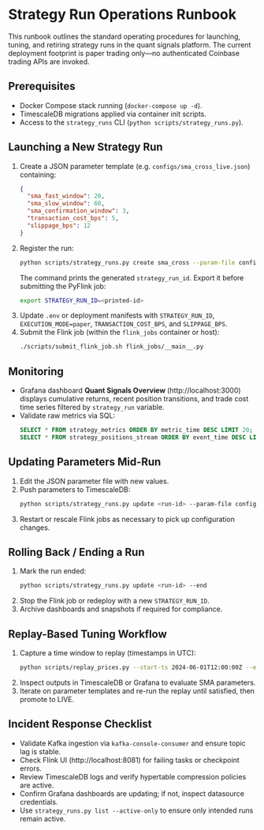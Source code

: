 # Strategy Run Operations Runbook

This runbook outlines the standard operating procedures for launching, tuning, and retiring strategy runs in the quant signals platform. The current deployment footprint is paper trading only—no authenticated Coinbase trading APIs are invoked.

## Prerequisites
- Docker Compose stack running (`docker-compose up -d`).
- TimescaleDB migrations applied via container init scripts.
- Access to the `strategy_runs` CLI (`python scripts/strategy_runs.py`).

## Launching a New Strategy Run
1. Create a JSON parameter template (e.g. `configs/sma_cross_live.json`) containing:
   ```json
   {
     "sma_fast_window": 20,
     "sma_slow_window": 60,
     "sma_confirmation_window": 3,
     "transaction_cost_bps": 5,
     "slippage_bps": 12
   }
   ```
2. Register the run:
   ```bash
   python scripts/strategy_runs.py create sma_cross --param-file configs/sma_cross_live.json --run-type PAPER --created-by "alice"
   ```
   The command prints the generated `strategy_run_id`. Export it before submitting the PyFlink job:
   ```bash
   export STRATEGY_RUN_ID=<printed-id>
   ```
3. Update `.env` or deployment manifests with `STRATEGY_RUN_ID`, `EXECUTION_MODE=paper`, `TRANSACTION_COST_BPS`, and `SLIPPAGE_BPS`.
4. Submit the Flink job (within the `flink_jobs` container or host):
   ```bash
   ./scripts/submit_flink_job.sh flink_jobs/__main__.py
   ```

## Monitoring
- Grafana dashboard **Quant Signals Overview** (http://localhost:3000) displays cumulative returns, recent position transitions, and trade cost time series filtered by `strategy_run` variable.
- Validate raw metrics via SQL:
  ```sql
  SELECT * FROM strategy_metrics ORDER BY metric_time DESC LIMIT 20;
  SELECT * FROM strategy_positions_stream ORDER BY event_time DESC LIMIT 20;
  ```

## Updating Parameters Mid-Run
1. Edit the JSON parameter file with new values.
2. Push parameters to TimescaleDB:
   ```bash
   python scripts/strategy_runs.py update <run-id> --param-file configs/sma_cross_live.json
   ```
3. Restart or rescale Flink jobs as necessary to pick up configuration changes.

## Rolling Back / Ending a Run
1. Mark the run ended:
   ```bash
   python scripts/strategy_runs.py update <run-id> --end
   ```
2. Stop the Flink job or redeploy with a new `STRATEGY_RUN_ID`.
3. Archive dashboards and snapshots if required for compliance.

## Replay-Based Tuning Workflow
1. Capture a time window to replay (timestamps in UTC):
   ```bash
   python scripts/replay_prices.py --start-ts 2024-06-01T12:00:00Z --end-ts 2024-06-01T14:00:00Z --speedup 10
   ```
2. Inspect outputs in TimescaleDB or Grafana to evaluate SMA parameters.
3. Iterate on parameter templates and re-run the replay until satisfied, then promote to LIVE.

## Incident Response Checklist
- Validate Kafka ingestion via `kafka-console-consumer` and ensure topic lag is stable.
- Check Flink UI (http://localhost:8081) for failing tasks or checkpoint errors.
- Review TimescaleDB logs and verify hypertable compression policies are active.
- Confirm Grafana dashboards are updating; if not, inspect datasource credentials.
- Use `strategy_runs.py list --active-only` to ensure only intended runs remain active.
